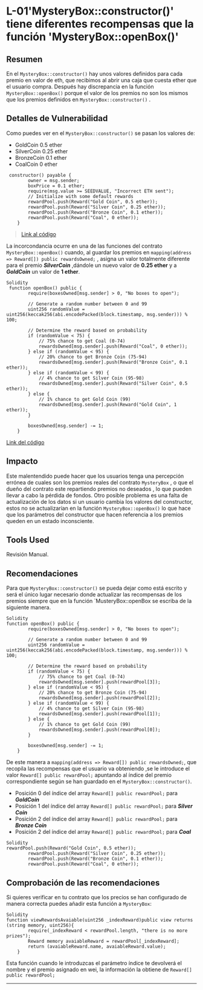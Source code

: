 # L-01'MysteryBox::constructor()' tiene diferentes recompensas que la función 'MysteryBox::openBox()'

## Resumen

En el  `MysteryBox::constructor()` hay unos valores definidos para cada premio en valor  de eth, que recibimos al abrir una caja que cuesta ether que el usuario compra.  Después hay discrepancia en la función `MysteryBox::openBox()`  porque el valor de los premios no son los mismos que los premios definidos en `MysteryBox::constructor()` .

## Detalles de Vulnerabilidad

Como puedes ver en el `MysteryBox::constructor()` se pasan los valores de:

* GoldCoin 0.5 ether
* SilverCoin 0.25 ether
* BronzeCoin 0.1 ether
* CoalCoin 0 ether

```Solidity
 constructor() payable {
        owner = msg.sender;
        boxPrice = 0.1 ether;
        require(msg.value >= SEEDVALUE, "Incorrect ETH sent");
        // Initialize with some default rewards
        rewardPool.push(Reward("Gold Coin", 0.5 ether));
        rewardPool.push(Reward("Silver Coin", 0.25 ether));
        rewardPool.push(Reward("Bronze Coin", 0.1 ether));
        rewardPool.push(Reward("Coal", 0 ether));
    }
```

> [Link al código](https://github.com/xisco-correa/My-Audits/blob/main/audits/MysteryBox/MysteryBox.sol#L18-L27)

La incorcondancia ocurre en una de las funciones del contrato `MysteryBox::openBox()` cuando, al guardar los premios en `mapping(address => Reward[]) public rewardsOwned;` , asigna un valor totalmente diferente para el premio ***SilverCoin*** ,dándole un nuevo valor de **0.25 ether** y a ***GoldCoin*** un  valor de **1 ether**.

```Solidity
Solidity
 function openBox() public {
        require(boxesOwned[msg.sender] > 0, "No boxes to open");

        // Generate a random number between 0 and 99
        uint256 randomValue = uint256(keccak256(abi.encodePacked(block.timestamp, msg.sender))) % 100;

        // Determine the reward based on probability
        if (randomValue < 75) {
            // 75% chance to get Coal (0-74)
            rewardsOwned[msg.sender].push(Reward("Coal", 0 ether));
        } else if (randomValue < 95) {
            // 20% chance to get Bronze Coin (75-94)
            rewardsOwned[msg.sender].push(Reward("Bronze Coin", 0.1 ether));
        } else if (randomValue < 99) {
            // 4% chance to get Silver Coin (95-98)
            rewardsOwned[msg.sender].push(Reward("Silver Coin", 0.5 ether));
        } else {
            // 1% chance to get Gold Coin (99)
            rewardsOwned[msg.sender].push(Reward("Gold Coin", 1 ether));
        }

        boxesOwned[msg.sender] -= 1;
    }
```

[Link del código](https://github.com/xisco-correa/My-Audits/blob/f0ee83e978e585f4177353aed096dbbde9ab6e78/audits/MysteryBox/MysteryBox.sol#L44-L66)

## Impacto

Este malentendido puede hacer que los usuarios tenga una percepción errónea de cuales son los premios reales del contrato `MysteryBox` , o que el dueño del contrato este repartiendo  premios no deseados , lo que pueden llevar a cabo la pérdida de fondos.
Otro posible problema es una falta de actualización de los datos si un usuario cambia los valores del constructor, estos no se actualizarían en la función `MysteryBox::openBox()` lo que hace que los parámetros del constructor que hacen referencia a los premios queden en un estado inconsciente.

## Tools Used

Revisión Manual.

## Recomendaciones

Para que  `MysteryBox::constructor()` se pueda dejar como está escrito y será el único lugar necesario donde actualizar las recompensas de los premios siempre que en la función \`MusteryBox::openBox se escriba de la siguiente manera.

```Solidity
Solidity
function openBox() public {
        require(boxesOwned[msg.sender] > 0, "No boxes to open");

        // Generate a random number between 0 and 99
        uint256 randomValue = uint256(keccak256(abi.encodePacked(block.timestamp, msg.sender))) % 100;

        // Determine the reward based on probability
        if (randomValue < 75) {
            // 75% chance to get Coal (0-74)
            rewardsOwned[msg.sender].push(rewardPool[3]);
        } else if (randomValue < 95) {
            // 20% chance to get Bronze Coin (75-94)
            rewardsOwned[msg.sender].push(rewardPool[2]);
        } else if (randomValue < 99) {
            // 4% chance to get Silver Coin (95-98)
            rewardsOwned[msg.sender].push(rewardPool[1]);
        } else {
            // 1% chance to get Gold Coin (99)
            rewardsOwned[msg.sender].push(rewardPool[0]);
        }

        boxesOwned[msg.sender] -= 1;
    }
```

De este manera a `mapping(address => Reward[]) public rewardsOwned;`, que recopila las recompensas que el usuario va obteniendo ,se le introduce el valor `Reward[] public rewardPool;` apuntando al índice del premio correspondiente según se han guardado en el `MysteryBox::constructor()`.

* Posición 0 del índice del array `Reward[] public rewardPool;` para ***GoldCoin***
* Posición 1 del índice del array `Reward[] public rewardPool;` para ***Silver Coin***
* Posición 2 del índice del array `Reward[] public rewardPool;` para ***Bronze Coin***
* Posición 2 del índice del array `Reward[] public rewardPool;` para ***Coal***

```Solidity
Solidity
rewardPool.push(Reward("Gold Coin", 0.5 ether));
        rewardPool.push(Reward("Silver Coin", 0.25 ether));
        rewardPool.push(Reward("Bronze Coin", 0.1 ether));
        rewardPool.push(Reward("Coal", 0 ether));
```

## Comprobación de las recomendaciones

Si quieres verificar en tu contrato que los precios se han configurado de manera correcta puedes añadir esta función a `MysteryBox`:
```
Solidity
function viewRewardsAvaiable(uint256 _indexReward)public view returns (string memory, uint256){
        require(_indexReward < rewardPool.length, "there is no more prizes");
        Reward memory avaiableReward = rewardPool[_indexReward];
        return (avaiableReward.name, avaiableReward.value);
    }
```
Esta función cuando le introduzcas el parámetro índice te devolverá el nombre y el premio asignado en wei, la información la obtiene de `Reward[] public rewardPool;`
***
